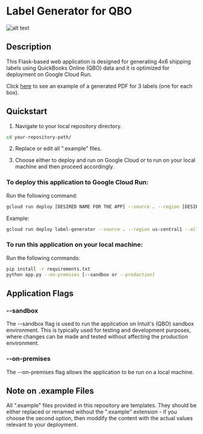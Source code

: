 # Label Generator for QBO

![alt text](https://github.com/ygalvao/label-generator-for-qbo/blob/main/screenshot.png?raw=true)

## Description

This Flask-based web application is designed for generating 4x6 shipping labels using QuickBooks Online (QBO) data and it is optimized for deployment on Google Cloud Run.

Click [here](https://github.com/ygalvao/label-generator-for-qbo/blob/main/output/Example/final_label_-_2023-11-16_21_29_-_Order_1025.pdf) to see an example of a generated PDF for 3 labels (one for each box).

## Quickstart

1. Navigate to your local repository directory.

```bash
cd your-repository-path/
```

2. Replace or edit all ".example" files.

3. Choose either to deploy and run on Google Cloud or to run on your local machine and then proceed accordingly.

### To deploy this application to Google Cloud Run:

Run the following command:

```bash
gcloud run deploy [DESIRED NAME FOR THE APP] --source . --region [DESIRED REGION] --allow-unauthenticated --memory 1G
```

Example:

```bash
gcloud run deploy label-generator --source . --region us-central1 --allow-unauthenticated --memory 1G
```

### To run this application on your local machine:

Run the following commands:

```bash
pip install -r requirements.txt
python app.py --on-premises [--sandbox or --production]
```

## Application Flags

### --sandbox

The --sandbox flag is used to run the application on Intuit's (QBO) sandbox environment. This is typically used for testing and development purposes, where changes can be made and tested without affecting the production environment.

### --on-premises

The --on-premises flag allows the application to be run on a local machine.

## Note on .example Files

All ".example" files provided in this repository are templates. They should be either replaced or renamed without the ".example" extension - if you choose the second option, then moddify the content with the actual values relevant to your deployment.
